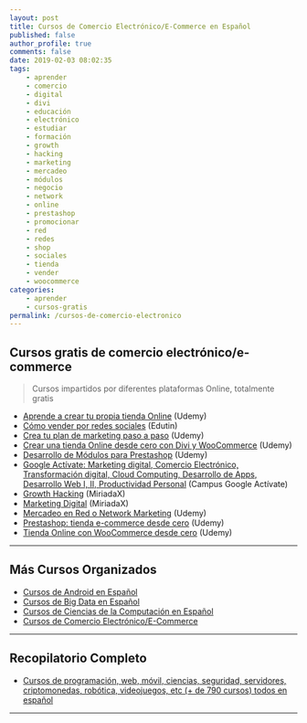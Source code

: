 ```yaml
---
layout: post
title: Cursos de Comercio Electrónico/E-Commerce en Español
published: false
author_profile: true
comments: false
date: 2019-02-03 08:02:35
tags:
    - aprender
    - comercio
    - digital
    - divi
    - educación
    - electrónico
    - estudiar
    - formación
    - growth
    - hacking
    - marketing
    - mercadeo
    - módulos
    - negocio
    - network
    - online
    - prestashop
    - promocionar
    - red
    - redes
    - shop
    - sociales
    - tienda
    - vender
    - woocommerce
categories:
    - aprender
    - cursos-gratis
permalink: /cursos-de-comercio-electronico
---
```

## Cursos gratis de comercio electrónico/e-commerce

> Cursos impartidos por diferentes plataformas Online, totalmente gratis

  * [Aprende a crear tu propia tienda Online][1] (Udemy)
  * [Cómo vender por redes sociales][2] (Edutin)
  * [Crea tu plan de marketing paso a paso][3] (Udemy)
  * [Crear una tienda Online desde cero con Divi y WooCommerce][4] (Udemy)
  * [Desarrollo de Módulos para Prestashop][5] (Udemy)
  * [Google Actívate: Marketing digital, Comercio Electrónico, Transformación digital, Cloud Computing, Desarrollo de Apps, Desarrollo Web I, II, Productividad Personal][6] (Campus Google Actívate)
  * [Growth Hacking][7] (MiriadaX)
  * [Marketing Digital][8] (MiriadaX)
  * [Mercadeo en Red o Network Marketing][9] (Udemy)
  * [Prestashop: tienda e-commerce desde cero][10] (Udemy)
  * [Tienda Online con WooCommerce desde cero][11] (Udemy)

* * *

## Más Cursos Organizados

  * [Cursos de Android en Español][12]
  * [Cursos de Big Data en Español][13]
  * [Cursos de Ciencias de la Computación en Español][14]
  * [Cursos de Comercio Electrónico/E-Commerce][15]

* * *

## Recopilatorio Completo

  * [Cursos de programación, web, móvil, ciencias, seguridad, servidores, criptomonedas, robótica, videojuegos, etc (+ de 790 cursos) todos en español][16]

* * *

 [1]: https://www.udemy.com/aprende-a-crear-tu-tienda-online
 [2]: https://edutin.com/curso-de-como-vender-por-redes-sociales-3455
 [3]: https://www.udemy.com/crea-tu-plan-de-marketing-online-en-6-pasos
 [4]: https://www.udemy.com/crear-una-tienda-online-desde-cero-con-divi-y-woocommerce
 [5]: https://www.udemy.com/crear-modulos-para-prestashop
 [6]: https://www.google.es/landing/activate/home
 [7]: https://miriadax.net/web/growth-hacking/inicio
 [8]: https://miriadax.net/web/marketing-digital-2-edicion-/inicio
 [9]: https://www.udemy.com/mercadeo-en-red-o-network-maketing
 [10]: https://www.udemy.com/prestashop-tienda-ecommerce-desde-cero
 [11]: https://www.udemy.com/tienda-online-con-woocommerce-desde-cero
 [12]: https://mundoframework.com/cursos-android/
 [13]: https://mundoframework.com/cursos-big-data/
 [14]: https://mundoframework.com/cursos-ciencias-computacion/
 [15]: https://mundoframework.com/cursos-de-comercio-electronico/
 [16]: https://mundoframework.com/cursos-de-programacion-web-movil-ciencias-seguridad-servidores-criptomonedas/